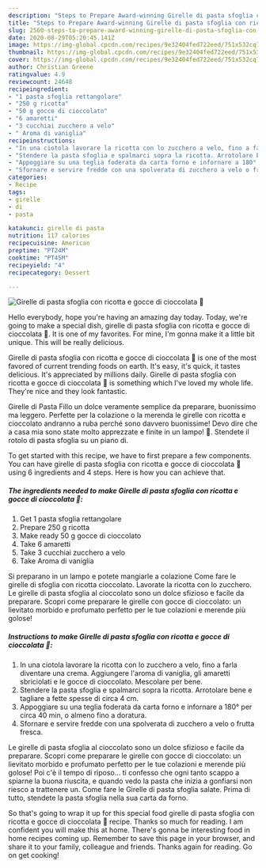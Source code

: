 ```yaml
---
description: "Steps to Prepare Award-winning Girelle di pasta sfoglia con ricotta e gocce di cioccolata 🍥"
title: "Steps to Prepare Award-winning Girelle di pasta sfoglia con ricotta e gocce di cioccolata 🍥"
slug: 2560-steps-to-prepare-award-winning-girelle-di-pasta-sfoglia-con-ricotta-e-gocce-di-cioccolata
date: 2020-08-29T05:20:45.141Z
image: https://img-global.cpcdn.com/recipes/9e32404fed722eed/751x532cq70/girelle-di-pasta-sfoglia-con-ricotta-e-gocce-di-cioccolata-🍥-recipe-main-photo.jpg
thumbnail: https://img-global.cpcdn.com/recipes/9e32404fed722eed/751x532cq70/girelle-di-pasta-sfoglia-con-ricotta-e-gocce-di-cioccolata-🍥-recipe-main-photo.jpg
cover: https://img-global.cpcdn.com/recipes/9e32404fed722eed/751x532cq70/girelle-di-pasta-sfoglia-con-ricotta-e-gocce-di-cioccolata-🍥-recipe-main-photo.jpg
author: Christian Greene
ratingvalue: 4.9
reviewcount: 24648
recipeingredient:
- "1 pasta sfoglia rettangolare"
- "250 g ricotta"
- "50 g gocce di cioccolato"
- "6 amaretti"
- "3 cucchiai zucchero a velo"
- " Aroma di vaniglia"
recipeinstructions:
- "In una ciotola lavorare la ricotta con lo zucchero a velo, fino a farla diventare una crema. Aggiungere l&#39;aroma di vaniglia, gli amaretti sbriciolati e le gocce di cioccolato. Mescolare per bene."
- "Stendere la pasta sfoglia e spalmarci sopra la ricotta. Arrotolare bene e tagliare a fette spesse di circa 4 cm."
- "Appoggiare su una teglia foderata da carta forno e infornare a 180° per circa 40 min, o almeno fino a doratura."
- "Sfornare e servire fredde con una spolverata di zucchero a velo o frutta fresca."
categories:
- Recipe
tags:
- girelle
- di
- pasta

katakunci: girelle di pasta 
nutrition: 117 calories
recipecuisine: American
preptime: "PT24M"
cooktime: "PT45M"
recipeyield: "4"
recipecategory: Dessert

---
```



![Girelle di pasta sfoglia con ricotta e gocce di cioccolata 🍥](https://img-global.cpcdn.com/recipes/9e32404fed722eed/751x532cq70/girelle-di-pasta-sfoglia-con-ricotta-e-gocce-di-cioccolata-🍥-recipe-main-photo.jpg)

Hello everybody, hope you're having an amazing day today. Today, we're going to make a special dish, girelle di pasta sfoglia con ricotta e gocce di cioccolata 🍥. It is one of my favorites. For mine, I'm gonna make it a little bit unique. This will be really delicious.

Girelle di pasta sfoglia con ricotta e gocce di cioccolata 🍥 is one of the most favored of current trending foods on earth. It's easy, it's quick, it tastes delicious. It's appreciated by millions daily. Girelle di pasta sfoglia con ricotta e gocce di cioccolata 🍥 is something which I've loved my whole life. They're nice and they look fantastic.

Girelle di Pasta Fillo un dolce veramente semplice da preparare, buonissimo ma leggero. Perfette per la colazione o la merenda le girelle con ricotta e cioccolato andranno a ruba perché sono davvero buonissime! Devo dire che a casa mia sono state molto apprezzate e finite in un lampo! 🙂. Stendete il rotolo di pasta sfoglia su un piano di.


To get started with this recipe, we have to first prepare a few components. You can have girelle di pasta sfoglia con ricotta e gocce di cioccolata 🍥 using 6 ingredients and 4 steps. Here is how you can achieve that.

<!--inarticleads1-->

##### The ingredients needed to make Girelle di pasta sfoglia con ricotta e gocce di cioccolata 🍥:

1. Get 1 pasta sfoglia rettangolare
1. Prepare 250 g ricotta
1. Make ready 50 g gocce di cioccolato
1. Take 6 amaretti
1. Take 3 cucchiai zucchero a velo
1. Take  Aroma di vaniglia


Si preparano in un lampo e potete mangiarle a colazione Come fare le girelle di sfoglia con ricotta cioccolato. Lavorate la ricotta con lo zucchero. Le girelle di pasta sfoglia al cioccolato sono un dolce sfizioso e facile da preparare. Scopri come preparare le girelle con gocce di cioccolato: un lievitato morbido e profumato perfetto per le tue colazioni e merende più golose! 

<!--inarticleads2-->

##### Instructions to make Girelle di pasta sfoglia con ricotta e gocce di cioccolata 🍥:

1. In una ciotola lavorare la ricotta con lo zucchero a velo, fino a farla diventare una crema. Aggiungere l&#39;aroma di vaniglia, gli amaretti sbriciolati e le gocce di cioccolato. Mescolare per bene.
1. Stendere la pasta sfoglia e spalmarci sopra la ricotta. Arrotolare bene e tagliare a fette spesse di circa 4 cm.
1. Appoggiare su una teglia foderata da carta forno e infornare a 180° per circa 40 min, o almeno fino a doratura.
1. Sfornare e servire fredde con una spolverata di zucchero a velo o frutta fresca.


Le girelle di pasta sfoglia al cioccolato sono un dolce sfizioso e facile da preparare. Scopri come preparare le girelle con gocce di cioccolato: un lievitato morbido e profumato perfetto per le tue colazioni e merende più golose! Poi c&#39;è il tempo di riposo… ti confesso che ogni tanto scappo a spiarne la buona riuscita, e quando vedo la pasta che inizia a gonfiarsi non riesco a trattenere un. Come fare le Girelle di pasta sfoglia salate. Prima di tutto, stendete la pasta sfoglia nella sua carta da forno. 

So that's going to wrap it up for this special food girelle di pasta sfoglia con ricotta e gocce di cioccolata 🍥 recipe. Thanks so much for reading. I am confident you will make this at home. There's gonna be interesting food in home recipes coming up. Remember to save this page in your browser, and share it to your family, colleague and friends. Thanks again for reading. Go on get cooking!
